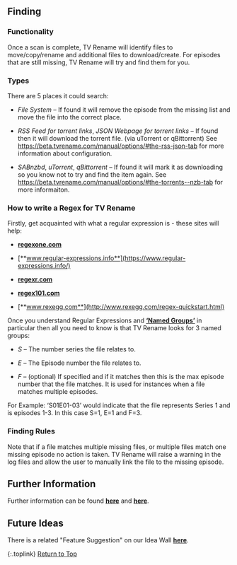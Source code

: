 <!-- START FINDING --------------------------- -->
## Finding

### Functionality

Once a scan is complete, TV Rename will identify files to move/copy/rename and additional files to download/create. For episodes that are still missing, TV Rename will try and find them for you. 

### Types

There are 5 places it could search:

* _File System_ – If found it will remove the episode from the missing list and move the file into the correct place.

* _RSS Feed for torrent links_, _JSON Webpage for torrent links_ – If found then it will download the torrent file. (via uTorrent or qBittorrent) See https://beta.tvrename.com/manual/options/#the-rss-json-tab for more information about configuration.

* _SABnzbd_, _uTorrent_, _qBittorrent_ – If found it will mark it as downloading so you know not to try and find the item again. See https://beta.tvrename.com/manual/options/#the-torrents--nzb-tab for more informaiton.

### How to write a Regex for TV Rename

Firstly, get acquainted with what a regular expression is - these sites will help:

* [**regexone.com**](https://regexone.com/)

* [**www.regular-expressions.info**](https://www.regular-expressions.info/)

* [**regexr.com**](https://regexr.com/)

* [**regex101.com**](https://regex101.com/)

* [**www.rexegg.com**](http://www.rexegg.com/regex-quickstart.html)

Once you understand Regular Expressions and [**‘Named Groups’**](https://www.regular-expressions.info/named.html "Read about Named Groups") in particular then all you need to know is that TV Rename looks for 3 named groups:

* _S_ – The number series the file relates to.

* _E_ – The Episode number the file relates to.

* _F_ – (optional) If specified and if it matches then this is the max episode number that the file matches. It is used for instances when a file matches multiple episodes.

For Example: ‘S01E01-03’ would indicate that the file represents Series 1 and is episodes 1-3. In this case S=1, E=1 and F=3.

### Finding Rules

Note that if a file matches multiple missing files, or multiple files match one missing episode no action is taken. TV Rename will raise a warning in the log files and allow the user to manually link the file to the missing episode.

## Further Information

Further information can be found [**here**](/manual/options/#filename-processors) and [**here**](/manual/options/#the-%C2%B5torrent--nzb-tab).

## Future Ideas

There is a related "Feature Suggestion" on our Idea Wall [**here**](http://ideas.theideawall.com/TVRename/Forum/TopicDetails/e6663947-906a-4a91-95ae-e45a91c6efb0).

{:.toplink}
[Return to Top]()
<!-- END FINDING      ------------------------ -->
